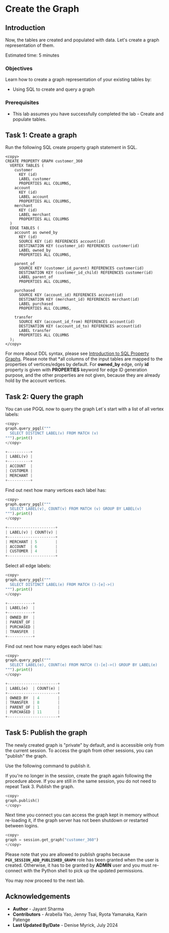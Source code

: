 # Create the Graph

## Introduction

Now, the tables are created and populated with data. Let's create a graph representation of them.

Estimated time: 5 minutes

### Objectives

Learn how to create a graph representation of your existing tables by:

- Using SQL to create and query a graph

### Prerequisites

- This lab assumes you have successfully completed the lab - Create and populate tables.

## Task 1: Create a graph

Run the following SQL create property graph statement in SQL.

```
<copy>
CREATE PROPERTY GRAPH customer_360
  VERTEX TABLES (
    customer
      KEY (id)
      LABEL customer
      PROPERTIES ALL COLUMNS,
    account
      KEY (id)
      LABEL account
      PROPERTIES ALL COLUMNS,
    merchant
      KEY (id)
      LABEL merchant
      PROPERTIES ALL COLUMNS
  )
  EDGE TABLES (
    account as owned_by 
      KEY (id)
      SOURCE KEY (id) REFERENCES account(id)
      DESTINATION KEY (customer_id) REFERENCES customer(id)
      LABEL owned_by
      PROPERTIES ALL COLUMNS,
    
    parent_of
      SOURCE KEY (customer_id_parent) REFERENCES customer(id)
      DESTINATION KEY (customer_id_child) REFERENCES customer(id)
      LABEL parent_of
      PROPERTIES ALL COLUMNS,

    purchased
      SOURCE KEY (account_id) REFERENCES account(id)
      DESTINATION KEY (merchant_id) REFERENCES merchant(id)
      LABEL purchased
      PROPERTIES ALL COLUMNS,

    transfer
      SOURCE KEY (account_id_from) REFERENCES account(id)
      DESTINATION KEY (account_id_to) REFERENCES account(id)
      LABEL transfer
      PROPERTIES ALL COLUMNS
  );
</copy>
```

For more about DDL syntax, please see [Introduction to SQL Property Graphs](https://docs.oracle.com/en/database/oracle/property-graph/25.2/spgdg/sql-property-graph.html). Please note that *all columns of the input tables are mapped to the properties of vertices/edges by default. For **owned_by** edge, only **id** property is given with **PROPERTIES** keyword for edge ID generation purpose, and the other properties are not given, because they are already hold by the account vertices.

## Task 2: Query the graph

You can use PGQL now to query the graph Let´s start with a list of all vertex labels:

```python
<copy>
graph.query_pgql("""
  SELECT DISTINCT LABEL(v) FROM MATCH (v)
""").print()
</copy>

+----------+
| LABEL(v) |
+----------+
| ACCOUNT  |
| CUSTOMER |
| MERCHANT |
+----------+
```

Find out next how many vertices each label has:

```python
<copy>
graph.query_pgql("""
  SELECT LABEL(v), COUNT(v) FROM MATCH (v) GROUP BY LABEL(v)
""").print()
</copy>

+---------------------+
| LABEL(v) | COUNT(v) |
+---------------------+
| MERCHANT | 5        |
| ACCOUNT  | 6        |
| CUSTOMER | 4        |
+---------------------+
```

Select all edge labels:

```python
<copy>
graph.query_pgql("""
  SELECT DISTINCT LABEL(e) FROM MATCH ()-[e]->()
""").print()
</copy>

+-----------+
| LABEL(e)  |
+-----------+
| OWNED_BY  |
| PARENT_OF |
| PURCHASED |
| TRANSFER  |
+-----------+
```

Find out next how many edges each label has:

```python
<copy>
graph.query_pgql("""
  SELECT LABEL(e), COUNT(e) FROM MATCH ()-[e]->() GROUP BY LABEL(e)
""").print()
</copy>

+----------------------+
| LABEL(e)  | COUNT(e) |
+----------------------+
| OWNED_BY  | 4        |
| TRANSFER  | 8        |
| PARENT_OF | 1        |
| PURCHASED | 11       |
+----------------------+
```

## Task 5: Publish the graph

The newly created graph is "private" by default, and is accessible only from the current session. To access the graph from other sessions, you can "publish" the graph.

Use the following command to publish it.

If you're no longer in the session, create the graph again following the procedure above. If you are still in the same session, you do not need to repeat Task 3. Publish the graph.
```python
<copy>
graph.publish()
</copy>
```

Next time you connect you can access the graph kept in memory without re-loading it, if the graph server has not been shutdown or restarted between logins.
```python
<copy>
graph = session.get_graph("customer_360")
</copy>
```

Please note that you are allowed to publish graphs because **`PGX_SESSION_ADD_PUBLISHED_GRAPH`** role has been granted when the user is created. Otherwise, it has to be granted by **ADMIN** user and you must re-connect with the Python shell to pick up the updated permissions.

You may now proceed to the next lab.

## Acknowledgements

- **Author** - Jayant Sharma
- **Contributors** - Arabella Yao, Jenny Tsai, Ryota Yamanaka, Karin Patenge
- **Last Updated By/Date** - Denise Myrick, July 2024
